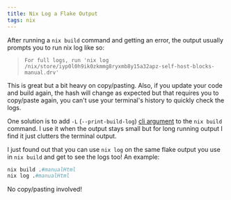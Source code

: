 ```yaml
---
title: Nix Log a Flake Output
tags: nix
---
```


After running a `nix build` command and getting an error, the output usually prompts you to run nix log like so:

> `For full logs, run 'nix log /nix/store/iyp0l0h9ik0zkmmg8ryxmb8y15a32apz-self-host-blocks-manual.drv'`

This is great but a bit heavy on copy/pasting. Also, if you update your code and build again, the hash will change as expected but that requires you to copy/paste again, you can't use your terminal's history to quickly check the logs.

One solution is to add `-L` (`--print-build-log`) [cli argument][1] to the `nix build` command. I
use it when the output stays small but for long running output I find it just clutters the terminal
output.

[1]: https://nixos.org/manual/nix/unstable/command-ref/new-cli/nix3-build#opt-print-build-logs

I just found out that you can use `nix log` on the same flake output you use in `nix build` and get to see the logs too! An example:

```nix
nix build .#manualHtml
nix log .#manualHtml
```

No copy/pasting involved!
